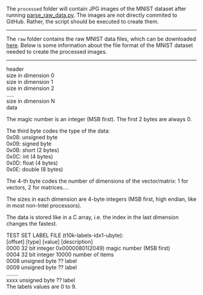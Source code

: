 The `processed` folder will contain JPG images of the MNIST dataset after running [parse_raw_data.py](../parse_raw_data.py). The images are not directly commited to GitHub. Rather, the script should be executed to create them. 

---

The `raw` folder contains the raw MNIST data files, which can be downloaded [here](http://yann.lecun.com/exdb/mnist/). Below is some information about the file format of the MNIST dataset needed to create the processed images.

---

header\
size in dimension 0\
size in dimension 1\
size in dimension 2\
.....\
size in dimension N\
data

The magic number is an integer (MSB first). The first 2 bytes are always 0.

The third byte codes the type of the data:\
0x08: unsigned byte\
0x09: signed byte\
0x0B: short (2 bytes)\
0x0C: int (4 bytes)\
0x0D: float (4 bytes)\
0x0E: double (8 bytes)

The 4-th byte codes the number of dimensions of the vector/matrix: 1 for vectors, 2 for matrices....

The sizes in each dimension are 4-byte integers (MSB first, high endian, like in most non-Intel processors).

The data is stored like in a C array, i.e. the index in the last dimension changes the fastest.

TEST SET LABEL FILE (t10k-labels-idx1-ubyte):\
[offset] [type]          [value]          [description]\
0000     32 bit integer  0x00000801(2049) magic number (MSB first)\
0004     32 bit integer  10000            number of items\
0008     unsigned byte   ??               label\
0009     unsigned byte   ??               label\
........\
xxxx     unsigned byte   ??               label\
The labels values are 0 to 9.
